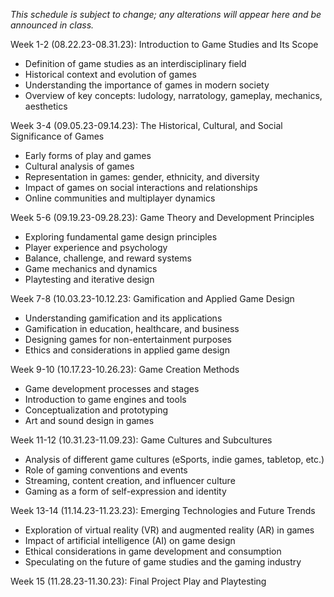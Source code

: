 *This schedule is subject to change; any alterations will appear here and be announced in class.*

Week 1-2 (08.22.23-08.31.23): Introduction to Game Studies and Its Scope
- Definition of game studies as an interdisciplinary field
- Historical context and evolution of games
- Understanding the importance of games in modern society
- Overview of key concepts: ludology, narratology, gameplay, mechanics, aesthetics

Week 3-4 (09.05.23-09.14.23): The Historical, Cultural, and Social Significance of Games
- Early forms of play and games
- Cultural analysis of games
- Representation in games: gender, ethnicity, and diversity
- Impact of games on social interactions and relationships
- Online communities and multiplayer dynamics

Week 5-6 (09.19.23-09.28.23): Game Theory and Development Principles
- Exploring fundamental game design principles
- Player experience and psychology
- Balance, challenge, and reward systems
- Game mechanics and dynamics
- Playtesting and iterative design

Week 7-8 (10.03.23-10.12.23: Gamification and Applied Game Design
- Understanding gamification and its applications
- Gamification in education, healthcare, and business
- Designing games for non-entertainment purposes
- Ethics and considerations in applied game design

Week 9-10 (10.17.23-10.26.23): Game Creation Methods
- Game development processes and stages
- Introduction to game engines and tools
- Conceptualization and prototyping
- Art and sound design in games

Week 11-12 (10.31.23-11.09.23): Game Cultures and Subcultures
- Analysis of different game cultures (eSports, indie games, tabletop, etc.)
- Role of gaming conventions and events
- Streaming, content creation, and influencer culture
- Gaming as a form of self-expression and identity

Week 13-14 (11.14.23-11.23.23): Emerging Technologies and Future Trends
- Exploration of virtual reality (VR) and augmented reality (AR) in games
- Impact of artificial intelligence (AI) on game design
- Ethical considerations in game development and consumption
- Speculating on the future of game studies and the gaming industry

Week 15 (11.28.23-11.30.23): Final Project Play and Playtesting

